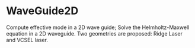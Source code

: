 # WaveGuide2D
Compute effective mode in a 2D wave guide;
Solve the Helmholtz-Maxwell equation in a 2D waveguide.
Two geometries are proposed: Ridge Laser and VCSEL laser.
